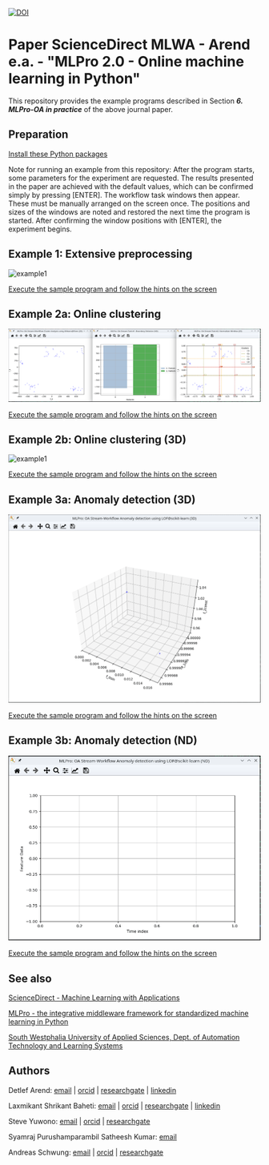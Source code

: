 [![DOI](https://zenodo.org/badge/DOI/10.5281/zenodo.14216463.svg)](https://doi.org/10.5281/zenodo.14216463)

# Paper ScienceDirect MLWA - Arend e.a. - "MLPro 2.0 - Online machine learning in Python"
This repository provides the example programs described in Section _**6. MLPro-OA in practice**_ of the above journal paper.

## Preparation

[Install these Python packages](requirements.txt)

Note for running an example from this repository: After the program starts, some parameters for the experiment are requested. The results presented in the paper are achieved with the default values, which can be confirmed simply by pressing \[ENTER\]. The workflow task windows then appear. These must be manually arranged on the screen once. The positions and sizes of the windows are noted and restored the next time the program is started. After confirming the window positions with \[ENTER\], the experiment begins.


## Example 1: Extensive preprocessing

![example1](example1/example1_extensive_preprocessing.gif)

[Execute the sample program and follow the hints on the screen](example1/example1_extensive_preprocessing.py)


## Example 2a: Online clustering

![example1](example2/example2a_online_clustering_of_stream_data_2d.gif)

[Execute the sample program and follow the hints on the screen](example2/example2a_online_clustering_of_stream_data_2d.py)


## Example 2b: Online clustering (3D)

![example1](example2/example2b_online_clustering_of_stream_data_3d.gif)

[Execute the sample program and follow the hints on the screen](example2/example2b_online_clustering_of_stream_data_3d.py)


## Example 3a: Anomaly detection (3D)

![example1](example3/example3a_anomaly_detection_3d.gif)

[Execute the sample program and follow the hints on the screen](example3/example3a_anomaly_detection_3d.py)


## Example 3b: Anomaly detection (ND)

![example1](example3/example3b_anomaly_detection_nd.gif)

[Execute the sample program and follow the hints on the screen](example3/example3b_anomaly_detection_nd.py)


## See also

[ScienceDirect - Machine Learning with Applications](https://www.sciencedirect.com/journal/machine-learning-with-applications)

[MLPro - the integrative middleware framework for standardized machine learning in Python](https://mlpro.readthedocs.io/)

[South Westphalia University of Applied Sciences, Dept. of Automation Technology and Learning Systems](https://www.fh-swf.de/de/forschung___transfer_4/labore_3/labs/labor_fuer_automatisierungstechnik__soest_1/standardseite_57.php)


## Authors

Detlef Arend: [email](mailto:arend.detlef@fh-swf.de) | [orcid](https://orcid.org/0000-0002-8315-2346) | [researchgate](https://www.researchgate.net/profile/Detlef-Arend) | [linkedin](https://www.linkedin.com/in/detlef-arend-65170527b)

Laxmikant Shrikant Baheti: [email](mailto:baheti.laxmikantshrikant@fh-swf.de) | [orcid](https://orcid.org/0009-0001-6566-1454) | [researchgate](https://www.researchgate.net/profile/Laxmikant-Baheti) | [linkedin](https://www.linkedin.com/in/laxmikant-baheti) 

Steve Yuwono: [email](mailto:yuwono.steve@fh-swf.de) | [orcid](https://orcid.org/0000-0001-7570-2726) | [researchgate](https://www.researchgate.net/profile/Steve-Yuwono)

Syamraj Purushamparambil Satheesh Kumar: [email](mailto:syam.ps1804@gmail.com)

Andreas Schwung: [email](mailto:schwung.andreas@fh-swf.de) | [orcid](https://orcid.org/0000-0001-8405-0977) | [researchgate](https://www.researchgate.net/profile/Andreas-Schwung)

